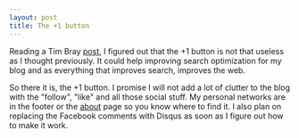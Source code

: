 ```yaml
---
layout: post
title: The +1 button
---
```


Reading a Tim Bray [post](http://www.tbray.org/ongoing/When/201x/2011/06/02/Plus-one), I figured out that the +1 button is not that useless as I thought previously. It could help improving search optimization for my blog and as everything that improves search, improves the web.

So there it is, the +1 button. I promise I will not add a lot of clutter to the blog with the "follow", "like" and all those social stuff.  My personal networks are in the footer or the [about](/about) page so you know where to find it. I also plan on replacing the Facebook comments with Disqus as soon as I figure out how to make it work.
